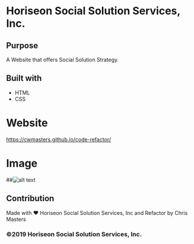 # Horiseon Social Solution Services, Inc.

## Purpose
A Website that offers Social Solution Strategy.

## Built with
* HTML
* CSS

# Website
https://cwmasters.github.io/code-refactor/

# Image
##![alt text](./assets/images/horiseon-mock-up.png)

## Contribution
Made with ❤️ Horiseon Social Solution Services, Inc and Refactor by Chris Masters

### ©2019 Horiseon Social Solution Services, Inc.
